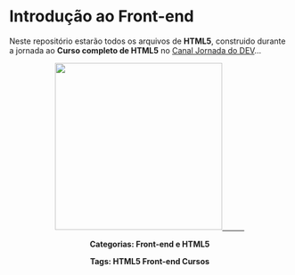 # Introdução ao Front-end

<a align="center"> Neste repositório estarão todos os arquivos de **HTML5**, construido durante a jornada ao **Curso completo de HTML5** no</a> [Canal Jornada do DEV](https://jornadadodev.com.br/cursos/curso-completo-de-html5)...

<p1>
  <div align="center"> 
    
  <a href="https://jornadadodev.com.br/cursos/curso-completo-de-html5">
  <img height="300" src= "https://user-images.githubusercontent.com/78920317/196547047-42ba4eab-1bde-4bd6-9229-dee2c1c33681.png"/>
  &nbsp;&nbsp;&nbsp;&nbsp;&nbsp;&nbsp;&nbsp;&nbsp;&nbsp;
  </a>
    
<a>**Categorias: Front-end e HTML5**</a>
   
<a>**Tags: HTML5 Front-end Cursos**</a>
</p1>
